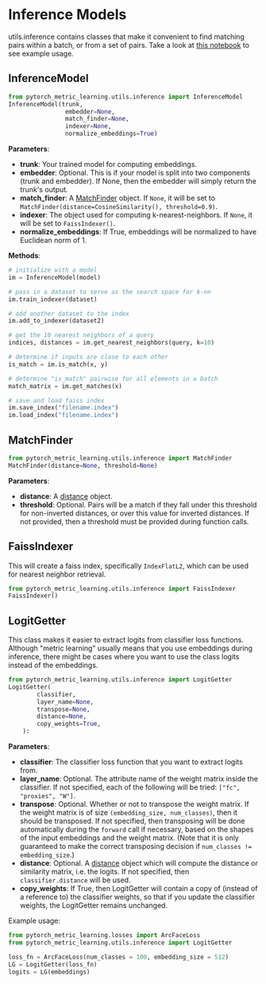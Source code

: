 # Inference Models

utils.inference contains classes that make it convenient to find matching pairs within a batch, or from a set of pairs. Take a look at [this notebook](https://colab.research.google.com/github/KevinMusgrave/pytorch-metric-learning/blob/master/examples/notebooks/Inference.ipynb) to see example usage.

## InferenceModel
```python
from pytorch_metric_learning.utils.inference import InferenceModel
InferenceModel(trunk, 
				embedder=None, 
				match_finder=None, 
				indexer=None,
				normalize_embeddings=True)
```
**Parameters**:

* **trunk**: Your trained model for computing embeddings.
* **embedder**: Optional. This is if your model is split into two components (trunk and embedder). If None, then the embedder will simply return the trunk's output.
* **match_finder**: A [MatchFinder](inference_models.md#matchfinder) object. If ```None```, it will be set to ```MatchFinder(distance=CosineSimilarity(), threshold=0.9)```.
* **indexer**: The object used for computing k-nearest-neighbors. If ```None```, it will be set to ```FaissIndexer()```.
* **normalize_embeddings**: If True, embeddings will be normalized to have Euclidean norm of 1.

**Methods**:
```python
# initialize with a model
im = InferenceModel(model)

# pass in a dataset to serve as the search space for k-nn
im.train_indexer(dataset)

# add another dataset to the index
im.add_to_indexer(dataset2)

# get the 10 nearest neighbors of a query
indices, distances = im.get_nearest_neighbors(query, k=10)

# determine if inputs are close to each other
is_match = im.is_match(x, y)

# determine "is_match" pairwise for all elements in a batch
match_matrix = im.get_matches(x)

# save and load faiss index
im.save_index("filename.index")
im.load_index("filename.index")
```


## MatchFinder
```python
from pytorch_metric_learning.utils.inference import MatchFinder
MatchFinder(distance=None, threshold=None)
```

**Parameters**:

* **distance**: A [distance](distances.md) object.
* **threshold**: Optional. Pairs will be a match if they fall under this threshold for non-inverted distances, or over this value for inverted distances. If not provided, then a threshold must be provided during function calls.


## FaissIndexer
This will create a faiss index, specifically ```IndexFlatL2```, which can be used for nearest neighbor retrieval.
```python
from pytorch_metric_learning.utils.inference import FaissIndexer
FaissIndexer()
```


## LogitGetter
This class makes it easier to extract logits from classifier loss functions. Although "metric learning" usually means that you use embeddings during inference, there might be cases where you want to use the class logits instead of the embeddings.
```python
from pytorch_metric_learning.utils.inference import LogitGetter
LogitGetter(
        classifier,
        layer_name=None,
        transpose=None,
        distance=None,
        copy_weights=True,
    ):
```

**Parameters**:

* **classifier**: The classifier loss function that you want to extract logits from.
* **layer_name**: Optional. The attribute name of the weight matrix inside the classifier. If not specified, each of the following will be tried: ```["fc", "proxies", "W"]```.
* **transpose**: Optional. Whether or not to transpose the weight matrix. If the weight matrix is of size ```(embedding_size, num_classes)```, then it should be transposed. If not specified, then transposing will be done automatically during the ```forward``` call if necessary, based on the shapes of the input embeddings and the weight matrix. (Note that it is only guaranteed to make the correct transposing decision if ```num_classes != embedding_size```.)
* **distance**: Optional. A [distance](distances.md) object which will compute the distance or similarity matrix, i.e. the logits. If not specified, then ```classifier.distance``` will be used.
* **copy_weights**: If True, then LogitGetter will contain a copy of (instead of a reference to) the classifier weights, so that if you update the classifier weights, the LogitGetter remains unchanged.


Example usage:
```python
from pytorch_metric_learning.losses import ArcFaceLoss
from pytorch_metric_learning.utils.inference import LogitGetter

loss_fn = ArcFaceLoss(num_classes = 100, embedding_size = 512)
LG = LogitGetter(loss_fn)
logits = LG(embeddings)
```